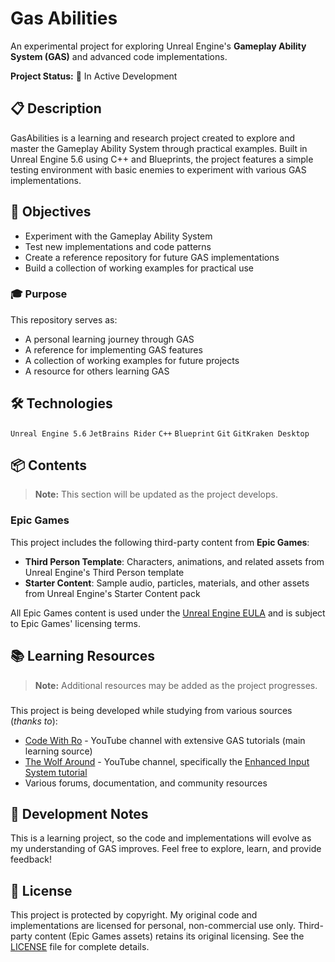 # Gas Abilities
An experimental project for exploring Unreal Engine's **Gameplay Ability System (GAS)** and advanced code implementations.

**Project Status:** 🚧 In Active Development

## 📋 Description
GasAbilities is a learning and research project created to explore and master the Gameplay Ability System through practical examples. 
Built in Unreal Engine 5.6 using C++ and Blueprints, the project features a simple testing environment with basic enemies to experiment with various GAS implementations.

## 🎯 Objectives
- Experiment with the Gameplay Ability System
- Test new implementations and code patterns
- Create a reference repository for future GAS implementations
- Build a collection of working examples for practical use

### 🎓 Purpose

This repository serves as:
- A personal learning journey through GAS
- A reference for implementing GAS features
- A collection of working examples for future projects
- A resource for others learning GAS

## 🛠️ Technologies
`Unreal Engine 5.6`
`JetBrains Rider`
`C++` `Blueprint`
`Git` `GitKraken Desktop`

## 📦 Contents
> **Note:** This section will be updated as the project develops.

### Epic Games
This project includes the following third-party content from **Epic Games**:
- **Third Person Template**: Characters, animations, and related assets from Unreal Engine's Third Person template
- **Starter Content**: Sample audio, particles, materials, and other assets from Unreal Engine's Starter Content pack

All Epic Games content is used under the [Unreal Engine EULA](https://www.unrealengine.com/en-US/eula/unreal) and is subject to Epic Games' licensing terms.

## 📚 Learning Resources
> **Note:** Additional resources may be added as the project progresses.
###
This project is being developed while studying from various sources (_thanks to_):

- [Code With Ro](https://www.youtube.com/@CodeWithRo) - YouTube channel with extensive GAS tutorials (main learning source)
- [The Wolf Around](https://www.youtube.com/@TheWolfAround) - YouTube channel, specifically the [Enhanced Input System tutorial](https://www.youtube.com/watch?v=HKX5xJcVDTw)
- Various forums, documentation, and community resources

## 📝 Development Notes
This is a learning project, so the code and implementations will evolve as my understanding of GAS improves. 
Feel free to explore, learn, and provide feedback!

## 📄 License
This project is protected by copyright. My original code and implementations are licensed for personal, non-commercial use only. 
Third-party content (Epic Games assets) retains its original licensing. See the [LICENSE](LICENSE) file for complete details.
